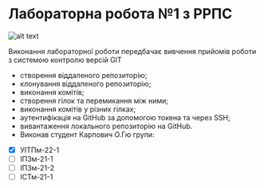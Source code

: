 # Лабораторна робота №1 з РРПС

![alt text](https://pdp.nacs.gov.ua/system/providers/logos/000/000/057/original/%D0%B7%D0%B0%D0%B2%D0%B0%D0%BD%D1%82%D0%B0%D0%B6%D0%B5%D0%BD%D0%BD%D1%8F_%282%29.png?1651503202)

Виконання лабораторної роботи передбачає вивчення прийомів роботи з системою контролю версій GIT

 - створення віддаленого репозиторію;
 - клонування віддаленого репозиторію;
 - виконання комітів;
 - створення гілок та перемикання між ними;
 - виконання комітів у різних гілках;
 - аутентифікація на GitHub за допомогою токена та через SSH;
 - вивантаження локального репозиторію на GitHub.
 - Виконав студент Карпович О.Гю групи:
 
- [x] УІТПм-22-1
- [ ] ІПЗм-21-1
- [ ] ІПЗм-21-2
- [ ] ІСТм-21-1
